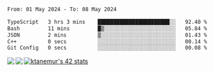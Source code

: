 <!--START_SECTION:waka-->

```txt
From: 01 May 2024 - To: 08 May 2024

TypeScript   3 hrs 3 mins    ███████████████████████░░   92.40 %
Bash         11 mins         █▒░░░░░░░░░░░░░░░░░░░░░░░   05.84 %
JSON         2 mins          ▒░░░░░░░░░░░░░░░░░░░░░░░░   01.43 %
C++          0 secs          ░░░░░░░░░░░░░░░░░░░░░░░░░   00.14 %
Git Config   0 secs          ░░░░░░░░░░░░░░░░░░░░░░░░░   00.08 %
```

<!--END_SECTION:waka-->
<a href="https://github.com/anuraghazra/github-readme-stats">
  <img align="left" src="https://github-readme-stats.vercel.app/api?username=Tanesan&count_private=true&show_icons=true" />
<img align="left" src="https://github-readme-stats.vercel.app/api/top-langs/?username=Tanesan" />
</a>

[![ktanemur's 42 stats](https://badge42.vercel.app/api/v2/cl1wslf6s002109l771rng2w8/stats?cursusId=21&coalitionId=62)](https://github.com/JaeSeoKim/badge42)
